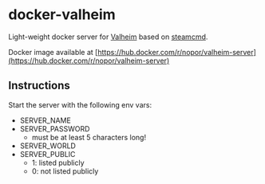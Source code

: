 # docker-valheim
Light-weight docker server for [Valheim](https://store.steampowered.com/app/892970/Valheim/) based on [steamcmd](https://hub.docker.com/r/steamcmd/steamcmd).

Docker image available at [https://hub.docker.com/r/nopor/valheim-server](https://hub.docker.com/r/nopor/valheim-server)

## Instructions
Start the server with the following env vars:
- SERVER_NAME
- SERVER_PASSWORD
  - must be at least 5 characters long!
- SERVER_WORLD
- SERVER_PUBLIC
  - 1: listed publicly
  - 0: not listed publicly